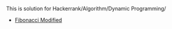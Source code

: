 This is solution for Hackerrank/Algorithm/Dynamic Programming/

* [Fibonacci Modified](https://www.hackerrank.com/challenges/fibonacci-modified/problem)

